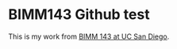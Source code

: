 # BIMM143 Github test

This is my work from [BIMM 143 at UC San Diego](https://bioboot.github.io/bimm143_F19/).
